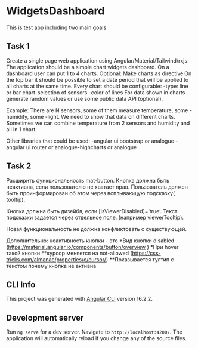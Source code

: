 # WidgetsDashboard

This is test app including two main goals

## Task 1

Create a single page web application using Angular/Material/Tailwind/rxjs.
The application should be a simple chart widgets dashboard. On a dashboard user can put 1 to 4 charts. Optional: Make charts as directive.On the top bar it should be possible to set a date period that will be applied to all charts at the same time.
Every chart should be configurable: 
-type: line or bar chart-selection of sensors
-color of lines For data shown in charts generate random values or use some public data API (optional). 

Example: There are N sensors, some of them measure temperature, some -humidity, some -light. We need to show that data on different charts. Sometimes we can combine temperature from 2 sensors and humidity and all in 1 chart. 

Other libraries that could be used:
-angular ui bootstrap or analogue 
-angular ui router or analogue-highcharts or analogue

## Task 2

Расширить функциональность mat-button. 
Кнопка должна быть неактивна, если  пользователю не хватает прав.
Пользователь должен быть проинформирован об этом через всплывающую подсказку( tooltip).

Кнопка должна быть дизейбл, если [isViewerDisabled]=’true’.
Текст подсказки задается через отдельное поле. (например viewerTooltip).

Новая функциональность не должна конфликтовать с существующей.

Дополнительно: неактивность кнопки -  это
*Вид кнопки disabled (https://material.angular.io/components/button/overview )
*При hover такой кнопки 
  **курсор меняется на not-allowed (https://css-tricks.com/almanac/properties/c/cursor/)
  **Показывается тултип с текстом почему кнопка не активна

## CLI Info

This project was generated with [Angular CLI](https://github.com/angular/angular-cli) version 16.2.2.

## Development server

Run `ng serve` for a dev server. Navigate to `http://localhost:4200/`. The application will automatically reload if you change any of the source files.

